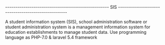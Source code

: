 ---------------------------------------------------- SIS ----------------------------------------------------

A student information system (SIS), school administration software or student administration system 
is a management information system for education establishments to manage student data. 
Use programming language as PHP-7.0 & laravel 5.4 framework

